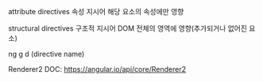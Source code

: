 attribute directives 속성 지시어
해당 요소의 속성에만 영향


structural directives 구조적 지시어
DOM 전체의 영역에 영향(추가되거나 없어진 요소)


ng g d (directive name)


Renderer2 DOC: https://angular.io/api/core/Renderer2